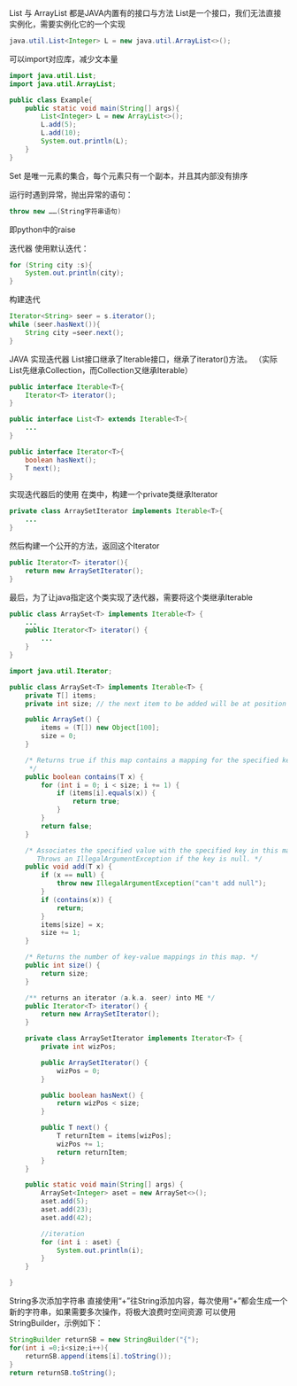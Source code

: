 List 与 ArrayList 都是JAVA内置有的接口与方法
List是一个接口，我们无法直接实例化，需要实例化它的一个实现
```java
java.util.List<Integer> L = new java.util.ArrayList<>();
```
可以import对应库，减少文本量
```java
import java.util.List;
import java.util.ArrayList;

public class Example{
    public static void main(String[] args){
        List<Integer> L = new ArrayList<>();
        L.add(5);
        L.add(10);
        System.out.println(L);
    }
}
```

Set 是唯一元素的集合，每个元素只有一个副本，并且其内部没有排序

运行时遇到异常，抛出异常的语句： 
```java
throw new ……(String字符串语句)
```
即python中的raise

迭代器
使用默认迭代：
```java
for (String city :s){
    System.out.println(city);
}
```
构建迭代
```java
Iterator<String> seer = s.iterator();
while (seer.hasNext()){
    String city =seer.next();
}
```

JAVA 实现迭代器
List接口继承了Iterable接口，继承了iterator()方法。
（实际List先继承Collection，而Collection又继承Iterable）
```java
public interface Iterable<T>{
    Iterator<T> iterator();
}

public interface List<T> extends Iterable<T>{
    ...
}

public interface Iterator<T>{
    boolean hasNext();
    T next();
}
```

实现迭代器后的使用
在类中，构建一个private类继承Iterator
```java
private class ArraySetIterator implements Iterable<T>{
    ...
}
```
然后构建一个公开的方法，返回这个Iterator
```java
public Iterator<T> iterator(){
    return new ArraySetIterator();
}
```
最后，为了让java指定这个类实现了迭代器，需要将这个类继承Iterable

```java
public class ArraySet<T> implements Iterable<T> {
    ...
    public Iterator<T> iterator() {
        ...
    }
}
```

```java
import java.util.Iterator;

public class ArraySet<T> implements Iterable<T> {
    private T[] items;
    private int size; // the next item to be added will be at position size

    public ArraySet() {
        items = (T[]) new Object[100];
        size = 0;
    }

    /* Returns true if this map contains a mapping for the specified key.
     */
    public boolean contains(T x) {
        for (int i = 0; i < size; i += 1) {
            if (items[i].equals(x)) {
                return true;
            }
        }
        return false;
    }

    /* Associates the specified value with the specified key in this map.
       Throws an IllegalArgumentException if the key is null. */
    public void add(T x) {
        if (x == null) {
            throw new IllegalArgumentException("can't add null");
        }
        if (contains(x)) {
            return;
        }
        items[size] = x;
        size += 1;
    }

    /* Returns the number of key-value mappings in this map. */
    public int size() {
        return size;
    }

    /** returns an iterator (a.k.a. seer) into ME */
    public Iterator<T> iterator() {
        return new ArraySetIterator();
    }

    private class ArraySetIterator implements Iterator<T> {
        private int wizPos;

        public ArraySetIterator() {
            wizPos = 0;
        }

        public boolean hasNext() {
            return wizPos < size;
        }

        public T next() {
            T returnItem = items[wizPos];
            wizPos += 1;
            return returnItem;
        }
    }

    public static void main(String[] args) {
        ArraySet<Integer> aset = new ArraySet<>();
        aset.add(5);
        aset.add(23);
        aset.add(42);

        //iteration
        for (int i : aset) {
            System.out.println(i);
        }
    }

}
```

String多次添加字符串
直接使用“+”往String添加内容，每次使用“+”都会生成一个新的字符串，如果需要多次操作，将极大浪费时空间资源
可以使用StringBuilder，示例如下：
```java
StringBuilder returnSB = new StringBuilder("{");
for(int i =0;i<size;i++){
    returnSB.append(items[i].toString());
}
return returnSB.toString();
```